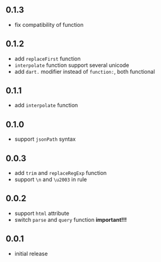 ## 0.1.3

- fix compatibility of function

## 0.1.2

- add `replaceFirst` function
- `interpolate` function support several unicode
- add `dart.` modifier instead of `function:`, both functional

## 0.1.1

- add `interpolate` function

## 0.1.0

- support `jsonPath` syntax

## 0.0.3

- add `trim` and `replaceRegExp` function
- support `\n` and `\u2003` in rule

## 0.0.2

- support `html` attribute
- switch `parse` and `query` function **important!!!**

## 0.0.1

- initial release
